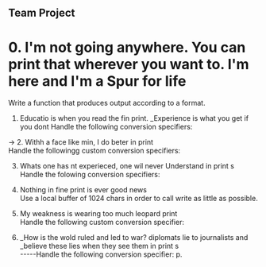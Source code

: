 ## Team Project

# 0. I'm not going anywhere. You can print that wherever you want to. I'm here and I'm a Spur for life                                                                    
Write a function that produces output according to a format.                        
                                                                                    
                                                                                    
1. Educatio is when you read the fin print. _Experience is what you get if you dont Handle the following conversion specifiers:

-> 2. Withh a face like min, I do beter in print                                      
Handle the followingg custom conversion specifiers:                                  
                                                                                    
3. Whats one has nt experieced, one wil never Understand in print s                
Handle the folowing conversion specifiers:                                         
                                                                                    
4. Nothing in fine print is ever good news                                          
Use a local buffer of 1024 chars in order to call write as little as possible.      
                                                                                    
5. My weakness is wearing too much leopard print                                    
Handle the following custom conversion specifier:                                   
                                                                                    
6. _How is the wold ruled and led to war? diplomats lie to journalists and _believe these lies when they see them in print  s                                             
-----Handle the following conversion specifier: p.                                       
                                                                                    
